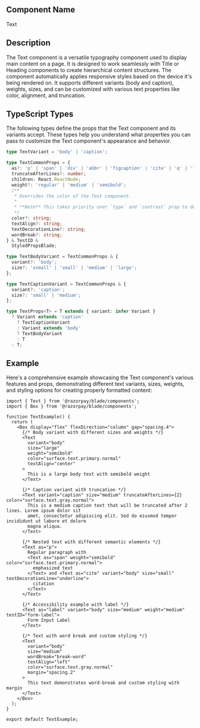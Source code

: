 ## Component Name

Text

## Description

The Text component is a versatile typography component used to display main content on a page. It is designed to work seamlessly with Title or Heading components to create hierarchical content structures. The component automatically applies responsive styles based on the device it's being rendered on. It supports different variants (body and caption), weights, sizes, and can be customized with various text properties like color, alignment, and truncation.

## TypeScript Types

The following types define the props that the Text component and its variants accept. These types help you understand what properties you can pass to customize the Text component's appearance and behavior.

```typescript
type TextVariant = 'body' | 'caption';

type TextCommonProps = {
  as?: 'p' | 'span' | 'div' | 'abbr' | 'figcaption' | 'cite' | 'q' | 'label';
  truncateAfterLines?: number;
  children: React.ReactNode;
  weight?: 'regular' | 'medium' | 'semibold';
  /**
   * Overrides the color of the Text component.
   *
   * **Note** This takes priority over `type` and `contrast` prop to decide color of text
   */
  color?: string;
  textAlign?: string;
  textDecorationLine?: string;
  wordBreak?: string;
} & TestID &
  StyledPropsBlade;

type TextBodyVariant = TextCommonProps & {
  variant?: 'body';
  size?: 'xsmall' | 'small' | 'medium' | 'large';
};

type TextCaptionVariant = TextCommonProps & {
  variant?: 'caption';
  size?: 'small' | 'medium';
};

type TextProps<T> = T extends { variant: infer Variant }
  ? Variant extends 'caption'
    ? TextCaptionVariant
    : Variant extends 'body'
    ? TextBodyVariant
    : T
  : T;
```

## Example

Here's a comprehensive example showcasing the Text component's various features and props, demonstrating different text variants, sizes, weights, and styling options for creating properly formatted content:

```tsx
import { Text } from '@razorpay/blade/components';
import { Box } from '@razorpay/blade/components';

function TextExample() {
  return (
    <Box display="flex" flexDirection="column" gap="spacing.4">
      {/* Body variant with different sizes and weights */}
      <Text
        variant="body"
        size="large"
        weight="semibold"
        color="surface.text.primary.normal"
        textAlign="center"
      >
        This is a large body text with semibold weight
      </Text>

      {/* Caption variant with truncation */}
      <Text variant="caption" size="medium" truncateAfterLines={2} color="surface.text.gray.normal">
        This is a medium caption text that will be truncated after 2 lines. Lorem ipsum dolor sit
        amet, consectetur adipiscing elit. Sed do eiusmod tempor incididunt ut labore et dolore
        magna aliqua.
      </Text>

      {/* Nested text with different semantic elements */}
      <Text as="p">
        Regular paragraph with
        <Text as="span" weight="semibold" color="surface.text.primary.normal">
          emphasized text
        </Text> and <Text as="cite" variant="body" size="small" textDecorationLine="underline">
          citation
        </Text>
      </Text>

      {/* Accessibility example with label */}
      <Text as="label" variant="body" size="medium" weight="medium" testID="form-label">
        Form Input Label
      </Text>

      {/* Text with word break and custom styling */}
      <Text
        variant="body"
        size="medium"
        wordBreak="break-word"
        textAlign="left"
        color="surface.text.gray.normal"
        margin="spacing.2"
      >
        This text demonstrates word-break and custom styling with margin
      </Text>
    </Box>
  );
}

export default TextExample;
```
